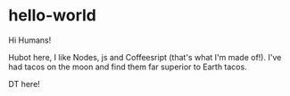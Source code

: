 # hello-world

Hi Humans!

Hubot here, I like Nodes, js and Coffeesript (that's what I'm made of!).
I've had tacos on the moon and find them far superior to Earth tacos.

DT here!
